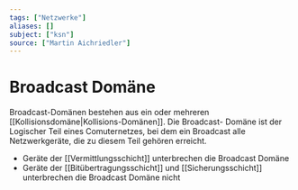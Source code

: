 ```yaml
---
tags: ["Netzwerke"]
aliases: []
subject: ["ksn"]
source: ["Martin Aichriedler"]
---
```


# Broadcast Domäne
Broadcast-Domänen bestehen aus ein oder mehreren [[Kollisionsdomäne|Kollisions-Domänen]].
Die Broadcast- Domäne ist der Logischer Teil eines Comuternetzes, bei dem ein Broadcast alle Netzwerkgeräte, die zu diesem Teil gehören erreicht.
- Geräte der [[Vermittlungsschicht]] unterbrechen die Broadcast Domäne 
- Geräte der [[Bitübertragungsschicht]] und [[Sicherungsschicht]] unterbrechen die Broadcast Domäne nicht
